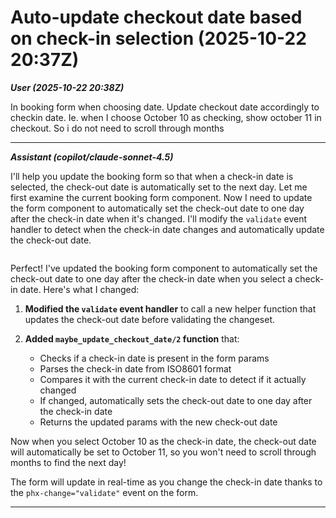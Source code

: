 <!-- Generated by SpecStory -->

<!-- vscode Session 9b060c61-1b78-4c1c-acbe-fbb6d620be92 (2025-10-22 20:37Z) -->

# Auto-update checkout date based on check-in selection (2025-10-22 20:37Z)

_**User (2025-10-22 20:38Z)**_

In booking form when choosing date. Update checkout date accordingly to checkin date. Ie. when I choose October 10 as checking, show october 11 in checkout. So i do not need to scroll through months

---

_**Assistant (copilot/claude-sonnet-4.5)**_

I'll help you update the booking form so that when a check-in date is selected, the check-out date is automatically set to the next day. Let me first examine the current booking form component. Now I need to update the form component to automatically set the check-out date to one day after the check-in date when it's changed. I'll modify the `validate` event handler to detect when the check-in date changes and automatically update the check-out date. 
```

```
Perfect! I've updated the booking form component to automatically set the check-out date to one day after the check-in date when you select a check-in date. Here's what I changed:

1. **Modified the `validate` event handler** to call a new helper function that updates the check-out date before validating the changeset.

2. **Added `maybe_update_checkout_date/2` function** that:
   - Checks if a check-in date is present in the form params
   - Parses the check-in date from ISO8601 format
   - Compares it with the current check-in date to detect if it actually changed
   - If changed, automatically sets the check-out date to one day after the check-in date
   - Returns the updated params with the new check-out date

Now when you select October 10 as the check-in date, the check-out date will automatically be set to October 11, so you won't need to scroll through months to find the next day!

The form will update in real-time as you change the check-in date thanks to the `phx-change="validate"` event on the form.

---

